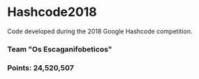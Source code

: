 # Hashcode2018

Code developed during the 2018 Google Hashcode competition.

### Team "Os Escaganifobeticos"
### Points: 24,520,507

